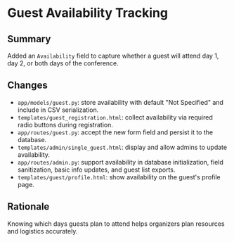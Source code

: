 # Guest Availability Tracking

## Summary
Added an `Availability` field to capture whether a guest will attend day 1, day 2, or both days of the conference.

## Changes
- `app/models/guest.py`: store availability with default "Not Specified" and include in CSV serialization.
- `templates/guest_registration.html`: collect availability via required radio buttons during registration.
- `app/routes/guest.py`: accept the new form field and persist it to the database.
- `templates/admin/single_guest.html`: display and allow admins to update availability.
- `app/routes/admin.py`: support availability in database initialization, field sanitization, basic info updates, and guest list exports.
- `templates/guest/profile.html`: show availability on the guest's profile page.

## Rationale
Knowing which days guests plan to attend helps organizers plan resources and logistics accurately.
